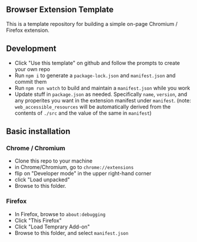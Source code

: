 Browser Extension Template
--------------------------

This is a template repository for building a simple on-page Chromium / Firefox extension.

## Development

* Click "Use this template" on github and follow the prompts to create your own repo
* Run `npm i` to generate a `package-lock.json` and `manifest.json` and commit them
* Run `npm run watch` to build and maintain a `manifest.json` while you work
* Update stuff in `package.json` as needed.  Specifically `name`, `version`,
  and any properites you want in the extension manifest under `manifest`.
   (note: `web_accessible_resources` will be automatically derived from the contents
   of `./src` and the value of the same in `manifest`)

## Basic installation

### Chrome / Chromium

* Clone this repo to your machine
* in Chrome/Chromium, go to `chrome://extensions`
* flip on "Developer mode" in the upper right-hand corner
* click "Load unpacked"
* Browse to this folder.

### Firefox

* In Firefox, browse to `about:debugging`
* Click "This Firefox"
* Click "Load Temprary Add-on"
* Browse to this folder, and select `manifest.json`